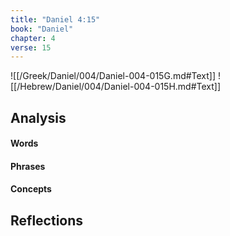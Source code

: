 ```yaml
---
title: "Daniel 4:15"
book: "Daniel"
chapter: 4
verse: 15
---
```

![[/Greek/Daniel/004/Daniel-004-015G.md#Text]]
![[/Hebrew/Daniel/004/Daniel-004-015H.md#Text]]

## Analysis

#### Words

#### Phrases

#### Concepts

## Reflections
